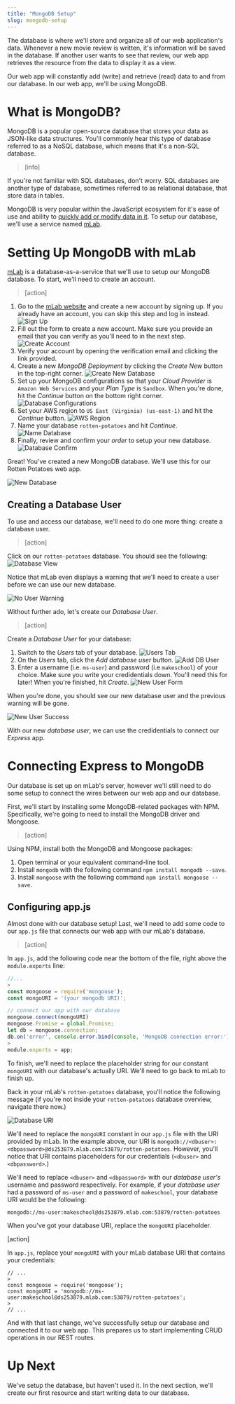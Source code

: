 ```yaml
---
title: "MongoDB Setup"
slug: mongodb-setup
---
```


The database is where we'll store and organize all of our web application's data. Whenever a new movie review is written, it's information will be saved in the database. If another user wants to see that review, our web app retrieves the resource from the data to display it as a view.

Our web app will constantly add (write) and retrieve (read) data to and from our database. In our web app, we'll be using MongoDB.

# What is MongoDB?

MongoDB is a popular open-source database that stores your data as JSON-like data structures. You'll commonly hear this type of database referred to as a NoSQL database, which means that it's a non-SQL database.

> [info]
>
If you're not familiar with SQL databases, don't worry. SQL databases are another type of database, sometimes referred to as relational database, that store data in tables.

MongoDB is very popular within the JavaScript ecosystem for it's ease of use and ability to [quickly add or modify data in it](https://www.mongodb.com/blog/post/why-mongodb-popular). To setup our database, we'll use a service named [mLab](https://mlab.com/).

# Setting Up MongoDB with mLab

[mLab](https://mlab.com/) is a database-as-a-service that we'll use to setup our MongoDB database. To start, we'll need to create an account.

> [action]
>
1. Go to the [mLab website](https://mlab.com/) and create a new account by signing up. If you already have an account, you can skip this step and log in instead. ![Sign Up](assets/sign_up.jpg)
1. Fill out the form to create a new account. Make sure you provide an email that you can verify as you'll need to in the next step. ![Create Account](assets/create_account.jpg)
1. Verify your account by opening the verification email and clicking the link provided.
1. Create a new _MongoDB Deployment_ by clicking the _Create New_ button in the top-right corner. ![Create New Database](assets/create_new_db.jpg)
1. Set up your MongoDB configurations so that your _Cloud Provider_ is `Amazon Web Services` and your _Plan Type_ is `Sandbox`. When you're done, hit the _Continue_ button on the bottom right corner. ![Database Configurations](assets/db_configurations.jpg)
1. Set your AWS region to `US East (Virginia) (us-east-1)` and hit the _Continue_ button. ![AWS Region](assets/aws_region.jpg)
1. Name your database `rotten-potatoes` and hit _Continue_. ![Name Database](assets/name_db.jpg)
1. Finally, review and confirm your _order_ to setup your new database. ![Database Confirm](assets/db_confirm.jpg)

Great! You've created a new MongoDB database. We'll use this for our Rotten Potatoes web app.

![New Database](assets/new_db.jpg)

## Creating a Database User

To use and access our database, we'll need to do one more thing: create a database user.

> [action]
>
Click on our `rotten-potatoes` database. You should see the following: ![Database View](assets/db_view.jpg)

Notice that mLab even displays a warning that we'll need to create a user before we can use our new database.

![No User Warning](assets/no_user_warning.jpg)

Without further ado, let's create our _Database User_.

> [action]
>
Create a _Database User_ for your database:
>
1. Switch to the _Users_ tab of your database. ![Users Tab](assets/users_tab.jpg)
1. On the _Users_ tab, click the _Add database user_ button. ![Add DB User](assets/add_db_user.jpg)
1. Enter a username (i.e. `ms-user`) and password (i.e `makeschool`) of your choice. Make sure you write your credidentials down. You'll need this for later! When you're finished, hit _Create_. ![New User Form](assets/new_user_form.jpg)

When you're done, you should see our new database user and the previous warning will be gone.

![New User Success](assets/new_user_success.jpg)

With our new _database user_, we can use the credidentials to connect our _Express_ app.

# Connecting Express to MongoDB

Our database is set up on mLab's server, however we'll still need to do some setup to connect the wires between our web app and our database.

First, we'll start by installing some MongoDB-related packages with NPM. Specifically, we're going to need to install the MongoDB driver and Mongoose.

> [action]
>
Using NPM, install both the MongoDB and Mongoose packages:
>
1. Open terminal or your equivalent command-line tool.
1. Install `mongodb` with the following command `npm install mongodb --save`.
1. Install `mongoose` with the following command `npm install mongoose --save`.

## Configuring app.js

Almost done with our database setup! Last, we'll need to add some code to our `app.js` file that connects our web app with our mLab's database.

> [action]
>
In `app.js`, add the following code near the bottom of the file, right above the `module.exports` line:
>
```JavaScript
//...
>
const mongoose = require('mongoose');
const mongoURI = '(your mongodb URI)';

// connect our app with our database
mongoose.connect(mongoURI)
mongoose.Promise = global.Promise;
let db = mongoose.connection;
db.on('error', console.error.bind(console, 'MongoDB connection error:'));
>
module.exports = app;
```

To finish, we'll need to replace the placeholder string for our constant `mongoURI` with our database's actually URI. We'll need to go back to mLab to finish up.

Back in your mLab's `rotten-potatoes` database, you'll notice the following message (if you're not inside your `rotten-potatoes` database overview, navigate there now.)

![Database URI](assets/database_uri.jpg)

We'll need to replace the `mongoURI` constant in our `app.js` file with the URI provided by mLab. In the example above, our URI is `mongodb://<dbuser>:<dbpassword>@ds253879.mlab.com:53879/rotten-potatoes`. However, you'll notice that URI contains placeholders for our credentials (`<dbuser>` and `<dbpassword>`.)

We'll need to replace `<dbuser>` and `<dbpassword>` with our _database user's_ username and password respectively. For example, if your _database user_ had a password of `ms-user` and a password of `makeschool`, your database URI would be the following:

```
mongodb://ms-user:makeschool@ds253879.mlab.com:53879/rotten-potatoes
```

When you've got your database URI, replace the `mongoURI` placeholder.

[action]
> 
In `app.js`, replace your `mongoURI` with your mLab database URI that contains your credentials:
>
```
// ...
>
const mongoose = require('mongoose');
const mongoURI = 'mongodb://ms-user:makeschool@ds253879.mlab.com:53879/rotten-potatoes';
>
// ...
```

And with that last change, we've successfully setup our database and connected it to our web app. This prepares us to start implementing CRUD operations in our REST routes.

# Up Next

We've setup the database, but haven't used it. In the next section, we'll create our first resource and start writing data to our database.

